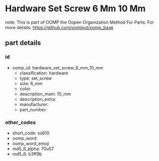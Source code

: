 # Hardware Set Screw 6 Mm 10 Mm  

note: This is part of OOMP the Oopen Organization Method For Parts. For more details: https://github.com/oomlout/oomp_base

##  part details





### id
* oomp_id: hardware_set_screw_6_mm_10_mm
  * classification: hardware
  * type: set_screw
  * size: 6_mm
  * color: 
  * description_main: 10_mm
  * description_extra: 
  * manufacturer: 
  * part_number: 

### other_codes
* short_code: ss610
* oomp_word: 
* oomp_word_emoji 
* md5_6_alpha: 70u57
* md5_6: b3ff9b